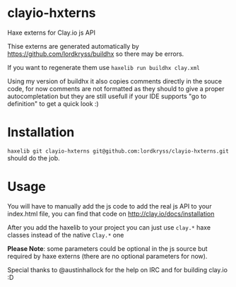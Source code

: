 clayio-hxterns
==============

Haxe externs for Clay.io js API

Thise externs are generated automatically by https://github.com/lordkryss/buildhx so there may be errors.

If you want to regenerate them use `haxelib run buildhx clay.xml`

Using my version of buildhx it also copies comments directly in the souce code, for now comments are not formatted as they should to give a proper autocompletation but they are still usefull if your IDE supports "go to definition" to get a quick look :)

Installation
===========
`haxelib git clayio-hxterns git@github.com:lordkryss/clayio-hxterns.git` should do the job.

Usage
========
You will have to manually add the js code to add the real js API to your index.html file, you can find that code on http://clay.io/docs/installation

After you add the haxelib to your project you can just use `clay.*` haxe classes instead of the native `Clay.*` one


**Please Note**: some parameters could be optional in the js source but required by haxe externs (there are no optional parameters for now).


Special thanks to @austinhallock for the help on IRC and for building clay.io :D
